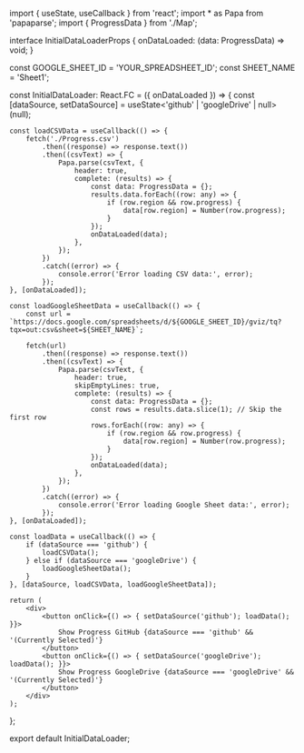 import { useState, useCallback } from 'react';
import * as Papa from 'papaparse';
import { ProgressData } from './Map';

interface InitialDataLoaderProps {
    onDataLoaded: (data: ProgressData) => void;
}

const GOOGLE_SHEET_ID = 'YOUR_SPREADSHEET_ID';
const SHEET_NAME = 'Sheet1';

const InitialDataLoader: React.FC<InitialDataLoaderProps> = ({ onDataLoaded }) => {
    const [dataSource, setDataSource] = useState<'github' | 'googleDrive' | null>(null);

    const loadCSVData = useCallback(() => {
        fetch('./Progress.csv')
            .then((response) => response.text())
            .then((csvText) => {
                Papa.parse(csvText, {
                    header: true,
                    complete: (results) => {
                        const data: ProgressData = {};
                        results.data.forEach((row: any) => {
                            if (row.region && row.progress) {
                                data[row.region] = Number(row.progress);
                            }
                        });
                        onDataLoaded(data);
                    },
                });
            })
            .catch((error) => {
                console.error('Error loading CSV data:', error);
            });
    }, [onDataLoaded]);

    const loadGoogleSheetData = useCallback(() => {
        const url = `https://docs.google.com/spreadsheets/d/${GOOGLE_SHEET_ID}/gviz/tq?tqx=out:csv&sheet=${SHEET_NAME}`;

        fetch(url)
            .then((response) => response.text())
            .then((csvText) => {
                Papa.parse(csvText, {
                    header: true,
                    skipEmptyLines: true,
                    complete: (results) => {
                        const data: ProgressData = {};
                        const rows = results.data.slice(1); // Skip the first row
                        rows.forEach((row: any) => {
                            if (row.region && row.progress) {
                                data[row.region] = Number(row.progress);
                            }
                        });
                        onDataLoaded(data);
                    },
                });
            })
            .catch((error) => {
                console.error('Error loading Google Sheet data:', error);
            });
    }, [onDataLoaded]);

    const loadData = useCallback(() => {
        if (dataSource === 'github') {
            loadCSVData();
        } else if (dataSource === 'googleDrive') {
            loadGoogleSheetData();
        }
    }, [dataSource, loadCSVData, loadGoogleSheetData]);

    return (
        <div>
            <button onClick={() => { setDataSource('github'); loadData(); }}>
                Show Progress GitHub {dataSource === 'github' && '(Currently Selected)'}
            </button>
            <button onClick={() => { setDataSource('googleDrive'); loadData(); }}>
                Show Progress GoogleDrive {dataSource === 'googleDrive' && '(Currently Selected)'}
            </button>
        </div>
    );
};

export default InitialDataLoader;
